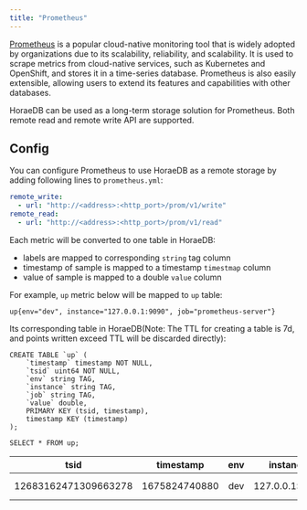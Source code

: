 ```yaml
---
title: "Prometheus"
---
```


[Prometheus](https://prometheus.io/) is a popular cloud-native monitoring tool that is widely adopted by organizations due to its scalability, reliability, and scalability. It is used to scrape metrics from cloud-native services, such as Kubernetes and OpenShift, and stores it in a time-series database. Prometheus is also easily extensible, allowing users to extend its features and capabilities with other databases.

HoraeDB can be used as a long-term storage solution for Prometheus. Both remote read and remote write API are supported.

## Config

You can configure Prometheus to use HoraeDB as a remote storage by adding following lines to `prometheus.yml`:

```yml
remote_write:
  - url: "http://<address>:<http_port>/prom/v1/write"
remote_read:
  - url: "http://<address>:<http_port>/prom/v1/read"
```

Each metric will be converted to one table in HoraeDB:

- labels are mapped to corresponding `string` tag column
- timestamp of sample is mapped to a timestamp `timestmap` column
- value of sample is mapped to a double `value` column

For example, `up` metric below will be mapped to `up` table:

```
up{env="dev", instance="127.0.0.1:9090", job="prometheus-server"}
```

Its corresponding table in HoraeDB(Note: The TTL for creating a table is 7d, and points written exceed TTL will be discarded directly):

```
CREATE TABLE `up` (
    `timestamp` timestamp NOT NULL,
    `tsid` uint64 NOT NULL,
    `env` string TAG,
    `instance` string TAG,
    `job` string TAG,
    `value` double,
    PRIMARY KEY (tsid, timestamp),
    timestamp KEY (timestamp)
);

SELECT * FROM up;
```

|         tsid         |   timestamp   | env |    instance    |        job        | value |
| :------------------: | :-----------: | :-: | :------------: | :---------------: | :---: |
| 12683162471309663278 | 1675824740880 | dev | 127.0.0.1:9090 | prometheus-server |   1   |
